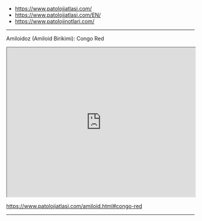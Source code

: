

  -   <https://www.patolojiatlasi.com/>
  -   <https://www.patolojiatlasi.com/EN/>
  -   <https://www.patolojinotlari.com/>



---


Amiloidoz (Amiloid Birikimi): Congo Red

<iframe src='https://images.patolojiatlasi.com/congored/congored.html' style='height:400px;width:100%;' data-external='1'></iframe>

<https://www.patolojiatlasi.com/amiloid.html#congo-red>


---

